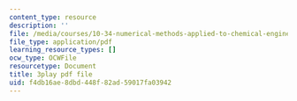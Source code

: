 ```yaml
---
content_type: resource
description: ''
file: /media/courses/10-34-numerical-methods-applied-to-chemical-engineering-fall-2015/f4db16ae8dbd448f82ad59017fa03942_Vu_oF9tcjaA.pdf
file_type: application/pdf
learning_resource_types: []
ocw_type: OCWFile
resourcetype: Document
title: 3play pdf file
uid: f4db16ae-8dbd-448f-82ad-59017fa03942
---
```

